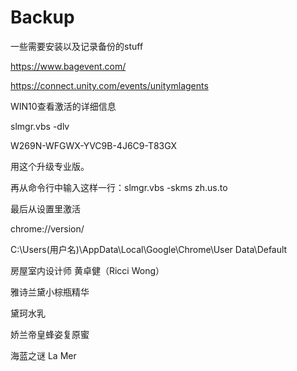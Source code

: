 # Backup
一些需要安装以及记录备份的stuff

https://www.bagevent.com/

https://connect.unity.com/events/unitymlagents

WIN10查看激活的详细信息

slmgr.vbs  -dlv

W269N-WFGWX-YVC9B-4J6C9-T83GX

用这个升级专业版。

再从命令行中输入这样一行：slmgr.vbs -skms zh.us.to

最后从设置里激活

chrome://version/

C:\Users\(用户名)\AppData\Local\Google\Chrome\User Data\Default

房屋室内设计师 黄卓健（Ricci Wong）

雅诗兰黛小棕瓶精华

黛珂水乳

娇兰帝皇蜂姿复原蜜

海蓝之谜 La Mer
